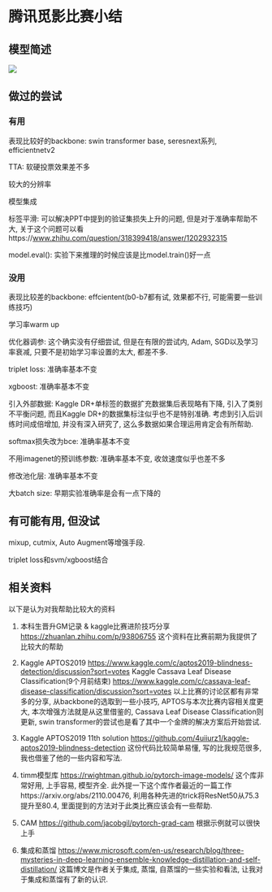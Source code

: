 # 腾讯觅影比赛小结

## 模型简述

![](https://raw.githubusercontent.com/eshoyuan/pic/main/20211115114921.png)

## 做过的尝试

### 有用

表现比较好的backbone: swin transformer base, seresnext系列, efficientnetv2

TTA: 软硬投票效果差不多

较大的分辨率

模型集成

标签平滑: 可以解决PPT中提到的验证集损失上升的问题, 但是对于准确率帮助不大, 关于这个问题可以看https://www.zhihu.com/question/318399418/answer/1202932315

model.eval(): 实验下来推理的时候应该是比model.train()好一点

### 没用

表现比较差的backbone: effcientent(b0-b7都有试, 效果都不行, 可能需要一些训练技巧)

学习率warm up

优化器调参: 这个确实没有仔细尝试, 但是在有限的尝试内, Adam, SGD以及学习率衰减, 只要不是初始学习率设置的太大, 都差不多.

triplet loss: 准确率基本不变

xgboost: 准确率基本不变

引入外部数据: Kaggle DR+单标签的数据扩充数据集后表现略有下降, 引入了类别不平衡问题, 而且Kaggle DR+的数据集标注似乎也不是特别准确. 考虑到引入后训练时间成倍增加, 并没有深入研究了, 这么多数据如果合理运用肯定会有所帮助.

softmax损失改为bce: 准确率基本不变

不用imagenet的预训练参数: 准确率基本不变, 收敛速度似乎也差不多

修改池化层: 准确率基本不变

大batch size: 早期实验准确率是会有一点下降的

## 有可能有用, 但没试

mixup, cutmix, Auto Augment等增强手段.

triplet loss和svm/xgboost结合

## 相关资料

以下是认为对我帮助比较大的资料

1. 本科生晋升GM记录 & kaggle比赛进阶技巧分享 https://zhuanlan.zhihu.com/p/93806755
    这个资料在比赛前期为我提供了比较大的帮助

2. Kaggle APTOS2019 https://www.kaggle.com/c/aptos2019-blindness-detection/discussion?sort=votes
    Kaggle Cassava Leaf Disease Classification(9个月前结束) https://www.kaggle.com/c/cassava-leaf-disease-classification/discussion?sort=votes
    以上比赛的讨论区都有非常多的分享, 从backbone的选取到一些小技巧, APTOS与本次比赛内容相关度更大, 本次增强方法就是从这里借鉴的,  Cassava Leaf Disease Classification则更新, swin transformer的尝试也是看了其中一个金牌的解决方案后开始尝试.

3. Kaggle APTOS2019 11th solution https://github.com/4uiiurz1/kaggle-aptos2019-blindness-detection 
    这份代码比较简单易懂, 写的比我规范很多, 我也借鉴了他的一些内容和写法.

4. timm模型库 https://rwightman.github.io/pytorch-image-models/
    这个库非常好用, 上手容易, 模型齐全. 此外提一下这个库作者最近的一篇工作https://arxiv.org/abs/2110.00476, 利用各种先进的trick将ResNet50从75.3提升至80.4, 里面提到的方法对于此类比赛应该会有一些帮助.

5. CAM https://github.com/jacobgil/pytorch-grad-cam
    根据示例就可以很快上手

6. 集成和蒸馏 https://www.microsoft.com/en-us/research/blog/three-mysteries-in-deep-learning-ensemble-knowledge-distillation-and-self-distillation/
    这篇博文是作者关于集成, 蒸馏, 自蒸馏的一些实验和看法, 让我对于集成和蒸馏有了新的认识.
